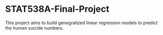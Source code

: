 # STAT538A-Final-Project

This project aims to build genegralized linear regression models to predict the human suicide numbers.
